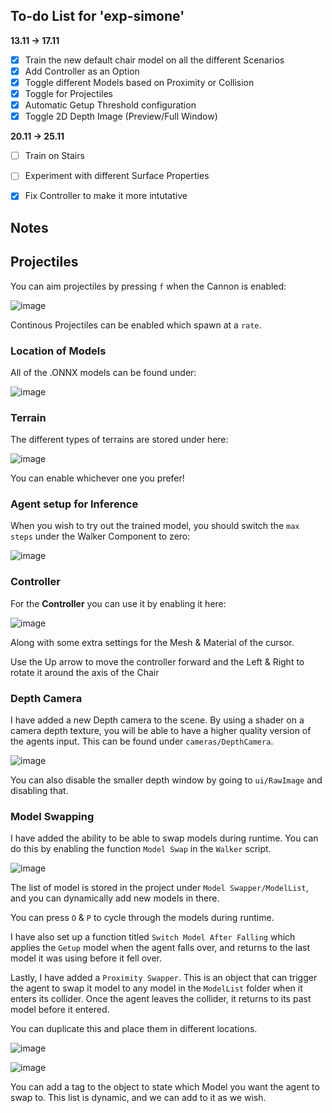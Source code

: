 ## To-do List for 'exp-simone' ##

__13.11 -> 17.11__

- [x] Train the new default chair model on all the different Scenarios
- [x] Add Controller as an Option
- [x] Toggle different Models based on Proximity or Collision
- [x] Toggle for Projectiles
- [x] Automatic Getup Threshold configuration
- [x] Toggle 2D Depth Image (Preview/Full Window)

__20.11 -> 25.11__

- [ ] Train on Stairs
- [ ] Experiment with different Surface Properties
- [x] Fix Controller to make it more intutative


## Notes ##

## Projectiles ##

You can aim projectiles by pressing ``f`` when the Cannon is enabled:

![image](https://github.com/Caileannn/ml-agents-simone/assets/25906839/469e3fe1-cb9b-4929-838f-81444a3bc6c8)

Continous Projectiles can be enabled which spawn at a ``rate``.

### Location of Models ###

All of the .ONNX models can be found under:

![image](https://github.com/Caileannn/ml-agents-simone/assets/25906839/7cd2c250-1ef6-4609-a973-ded4f3348961)

### Terrain ###

The different types of terrains are stored under here:

![image](https://github.com/Caileannn/ml-agents-simone/assets/25906839/a9542e0d-e031-4243-958b-8e54f363b591)

You can enable whichever one you prefer!

### Agent setup for Inference ###

When you wish to try out the trained model, you should switch the ``max steps`` under the Walker Component to zero:

![image](https://github.com/Caileannn/ml-agents-simone/assets/25906839/9106527b-1a0c-47a2-b7a3-55e59dd0c3c1)

### Controller ###

For the **Controller** you can use it by enabling it here:

![image](https://github.com/Caileannn/ml-agents-simone/assets/25906839/f8bcd33a-d9b5-4e5e-bd45-467aa68d2d4d)

Along with some extra settings for the Mesh & Material of the cursor.

Use the Up arrow to move the controller forward and the Left & Right to rotate it around the axis of the Chair

### Depth Camera ###

I have added a new Depth camera to the scene. By using a shader on a camera depth texture, you will be able to have a higher quality version of the agents input.
This can be found under ```cameras/DepthCamera```. 

![image](https://github.com/Caileannn/ml-agents-simone/assets/25906839/2d7d2566-340e-421f-9aac-ad319b798cbb)

You can also disable the smaller depth window by going to ```ui/RawImage``` and disabling that.

### Model Swapping ###

I have added the ability to be able to swap models during runtime. You can do this by enabling the function ```Model Swap``` in the ```Walker``` script.

![image](https://github.com/Caileannn/ml-agents-simone/assets/25906839/edd60fae-cb9d-448d-b0d2-3ff6a51f78c4)

The list of model is stored in the project under ```Model Swapper/ModelList```, and you can dynamically add new models in there.

You can press ```O``` & ```P``` to cycle through the models during runtime.

I have also set up a function titled ```Switch Model After Falling``` which applies the ```Getup``` model when the agent falls over, and returns to the last model it was using before it fell over.

Lastly, I have added a ```Proximity Swapper```. This is an object that can trigger the agent to swap it model to any model in the ```ModelList``` folder when it enters its collider. Once the agent leaves the collider, it returns to its past model before it entered.

You can duplicate this and place them in different locations.

![image](https://github.com/Caileannn/ml-agents-simone/assets/25906839/b82f8a18-770e-4070-9459-893f9680c889)

![image](https://github.com/Caileannn/ml-agents-simone/assets/25906839/579709c6-e922-4511-8b9d-6c311ca599db)

You can add a tag to the object to state which Model you want the agent to swap to. This list is dynamic, and we can add to it as we wish.








